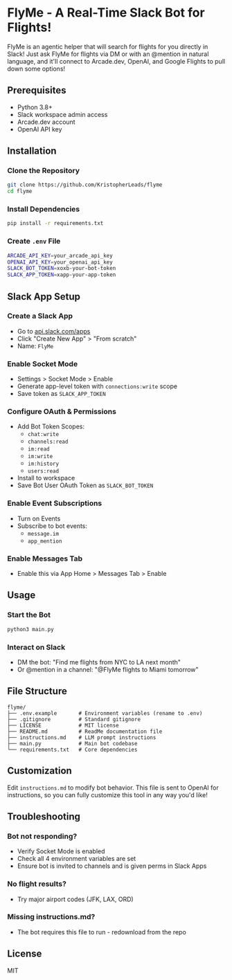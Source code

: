# FlyMe - A Real-Time Slack Bot for Flights!

FlyMe is an agentic helper that will search for flights for you directly in Slack! Just ask FlyMe for flights via DM or with an @mention in natural language, and it'll connect to Arcade.dev, OpenAI, and Google Flights to pull down some options!

## Prerequisites

- Python 3.8+
- Slack workspace admin access
- Arcade.dev account
- OpenAI API key

## Installation

### Clone the Repository
   ```bash
   git clone https://github.com/KristopherLeads/flyme
   cd flyme
   ```

### Install Dependencies
   ```bash
   pip install -r requirements.txt
   ```

### Create `.env` File
   ```bash
   ARCADE_API_KEY=your_arcade_api_key
   OPENAI_API_KEY=your_openai_api_key
   SLACK_BOT_TOKEN=xoxb-your-bot-token
   SLACK_APP_TOKEN=xapp-your-app-token
   ```

## Slack App Setup

### Create a Slack App
   - Go to [api.slack.com/apps](https://api.slack.com/apps)
   - Click "Create New App" > "From scratch"
   - Name: `FlyMe`

### Enable Socket Mode
   - Settings > Socket Mode > Enable
   - Generate app-level token with `connections:write` scope
   - Save token as `SLACK_APP_TOKEN`

### Configure OAuth & Permissions

   - Add Bot Token Scopes:
     - `chat:write`
     - `channels:read`
     - `im:read`
     - `im:write`
     - `im:history`
     - `users:read`
   - Install to workspace
   - Save Bot User OAuth Token as `SLACK_BOT_TOKEN`

### Enable Event Subscriptions

   - Turn on Events
   - Subscribe to bot events:
     - `message.im`
     - `app_mention`

### Enable Messages Tab

   - Enable this via App Home > Messages Tab > Enable

## Usage

### Start the Bot

   ```bash
   python3 main.py
   ```

### Interact on Slack

   - DM the bot: "Find me flights from NYC to LA next month"
   - Or @mention in a channel: "@FlyMe flights to Miami tomorrow"

## File Structure

```
flyme/
├── .env.example       # Environment variables (rename to .env)
├── .gitignore         # Standard gitignore
├── LICENSE            # MIT license
├── README.md          # ReadMe documentation file
├── instructions.md    # LLM prompt instructions
├── main.py            # Main bot codebase
└── requirements.txt   # Core dependencies
```

## Customization

Edit `instructions.md` to modify bot behavior. This file is sent to OpenAI for instructions, so you can fully customize this tool in any way you'd like!

## Troubleshooting

### Bot not responding?
- Verify Socket Mode is enabled
- Check all 4 environment variables are set
- Ensure bot is invited to channels and is given perms in Slack Apps

### No flight results?
- Try major airport codes (JFK, LAX, ORD)

### Missing instructions.md?
- The bot requires this file to run - redownload from the repo

## License

MIT
